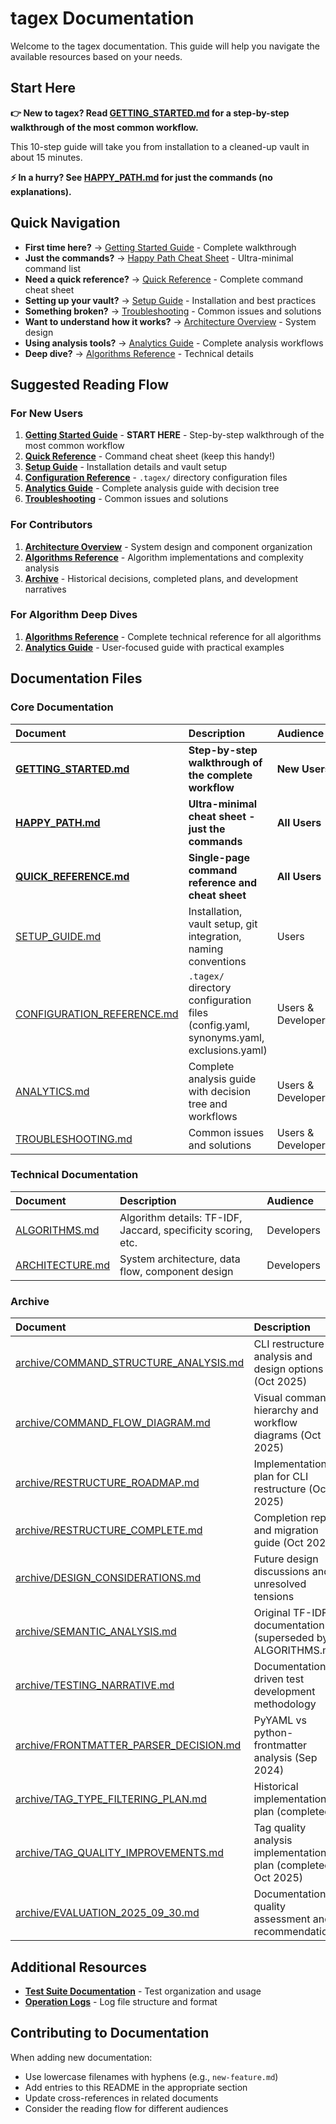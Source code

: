 # tagex Documentation

Welcome to the tagex documentation. This guide will help you navigate the available resources based on your needs.

## Start Here

**👉 New to tagex? Read [GETTING_STARTED.md](GETTING_STARTED.md) for a step-by-step walkthrough of the most common workflow.**

This 10-step guide will take you from installation to a cleaned-up vault in about 15 minutes.

**⚡ In a hurry? See [HAPPY_PATH.md](HAPPY_PATH.md) for just the commands (no explanations).**

## Quick Navigation

- **First time here?** → [Getting Started Guide](GETTING_STARTED.md) - Complete walkthrough
- **Just the commands?** → [Happy Path Cheat Sheet](HAPPY_PATH.md) - Ultra-minimal command list
- **Need a quick reference?** → [Quick Reference](QUICK_REFERENCE.md) - Complete command cheat sheet
- **Setting up your vault?** → [Setup Guide](SETUP_GUIDE.md) - Installation and best practices
- **Something broken?** → [Troubleshooting](TROUBLESHOOTING.md) - Common issues and solutions
- **Want to understand how it works?** → [Architecture Overview](ARCHITECTURE.md) - System design
- **Using analysis tools?** → [Analytics Guide](ANALYTICS.md) - Complete analysis workflows
- **Deep dive?** → [Algorithms Reference](ALGORITHMS.md) - Technical details

## Suggested Reading Flow

### For New Users

1. **[Getting Started Guide](GETTING_STARTED.md)** - **START HERE** - Step-by-step walkthrough of the most common workflow
2. **[Quick Reference](QUICK_REFERENCE.md)** - Command cheat sheet (keep this handy!)
3. **[Setup Guide](SETUP_GUIDE.md)** - Installation details and vault setup
4. **[Configuration Reference](CONFIGURATION_REFERENCE.md)** - `.tagex/` directory configuration files
5. **[Analytics Guide](ANALYTICS.md)** - Complete analysis guide with decision tree
6. **[Troubleshooting](TROUBLESHOOTING.md)** - Common issues and solutions

### For Contributors

1. **[Architecture Overview](ARCHITECTURE.md)** - System design and component organization
2. **[Algorithms Reference](ALGORITHMS.md)** - Algorithm implementations and complexity analysis
3. **[Archive](archive/)** - Historical decisions, completed plans, and development narratives

### For Algorithm Deep Dives

1. **[Algorithms Reference](ALGORITHMS.md)** - Complete technical reference for all algorithms
2. **[Analytics Guide](ANALYTICS.md)** - User-focused guide with practical examples

## Documentation Files

### Core Documentation

| Document | Description | Audience |
|:---------|:------------|:---------|
| **[GETTING_STARTED.md](GETTING_STARTED.md)** | **Step-by-step walkthrough of the complete workflow** | **New Users** |
| **[HAPPY_PATH.md](HAPPY_PATH.md)** | **Ultra-minimal cheat sheet - just the commands** | **All Users** |
| **[QUICK_REFERENCE.md](QUICK_REFERENCE.md)** | **Single-page command reference and cheat sheet** | **All Users** |
| [SETUP_GUIDE.md](SETUP_GUIDE.md) | Installation, vault setup, git integration, naming conventions | Users |
| [CONFIGURATION_REFERENCE.md](CONFIGURATION_REFERENCE.md) | `.tagex/` directory configuration files (config.yaml, synonyms.yaml, exclusions.yaml) | Users & Developers |
| [ANALYTICS.md](ANALYTICS.md) | Complete analysis guide with decision tree and workflows | Users & Developers |
| [TROUBLESHOOTING.md](TROUBLESHOOTING.md) | Common issues and solutions | Users & Developers |

### Technical Documentation

| Document | Description | Audience |
|:---------|:------------|:---------|
| [ALGORITHMS.md](ALGORITHMS.md) | Algorithm details: TF-IDF, Jaccard, specificity scoring, etc. | Developers |
| [ARCHITECTURE.md](ARCHITECTURE.md) | System architecture, data flow, component design | Developers |

### Archive

| Document | Description | Audience |
|:---------|:------------|:---------|
| [archive/COMMAND_STRUCTURE_ANALYSIS.md](archive/COMMAND_STRUCTURE_ANALYSIS.md) | CLI restructure analysis and design options (Oct 2025) | Developers |
| [archive/COMMAND_FLOW_DIAGRAM.md](archive/COMMAND_FLOW_DIAGRAM.md) | Visual command hierarchy and workflow diagrams (Oct 2025) | Developers |
| [archive/RESTRUCTURE_ROADMAP.md](archive/RESTRUCTURE_ROADMAP.md) | Implementation plan for CLI restructure (Oct 2025) | Developers |
| [archive/RESTRUCTURE_COMPLETE.md](archive/RESTRUCTURE_COMPLETE.md) | Completion report and migration guide (Oct 2025) | Developers |
| [archive/DESIGN_CONSIDERATIONS.md](archive/DESIGN_CONSIDERATIONS.md) | Future design discussions and unresolved tensions | Developers |
| [archive/SEMANTIC_ANALYSIS.md](archive/SEMANTIC_ANALYSIS.md) | Original TF-IDF documentation (superseded by ALGORITHMS.md) | Developers |
| [archive/TESTING_NARRATIVE.md](archive/TESTING_NARRATIVE.md) | Documentation-driven test development methodology | Developers |
| [archive/FRONTMATTER_PARSER_DECISION.md](archive/FRONTMATTER_PARSER_DECISION.md) | PyYAML vs python-frontmatter analysis (Sep 2024) | Developers |
| [archive/TAG_TYPE_FILTERING_PLAN.md](archive/TAG_TYPE_FILTERING_PLAN.md) | Historical implementation plan (completed) | Developers |
| [archive/TAG_QUALITY_IMPROVEMENTS.md](archive/TAG_QUALITY_IMPROVEMENTS.md) | Tag quality analysis implementation plan (completed Oct 2025) | Developers |
| [archive/EVALUATION_2025_09_30.md](archive/EVALUATION_2025_09_30.md) | Documentation quality assessment and recommendations | Developers |

## Additional Resources

- **[Test Suite Documentation](../tests/README.md)** - Test organization and usage
- **[Operation Logs](../logs/README.md)** - Log file structure and format

## Contributing to Documentation

When adding new documentation:

- Use lowercase filenames with hyphens (e.g., `new-feature.md`)
- Add entries to this README in the appropriate section
- Update cross-references in related documents
- Consider the reading flow for different audiences